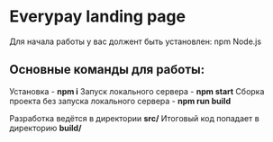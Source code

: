 # Everypay landing page

Для начала работы у вас должент быть установлен:
npm 
Node.js 

## Основные команды для работы:

Установка - **npm i**
Запуск локального сервера - **npm start**
Сборка проекта без запуска локального сервера - **npm run build**

Разработка ведётся в директории **src/**
Итоговый код попадает в директорию **build/**